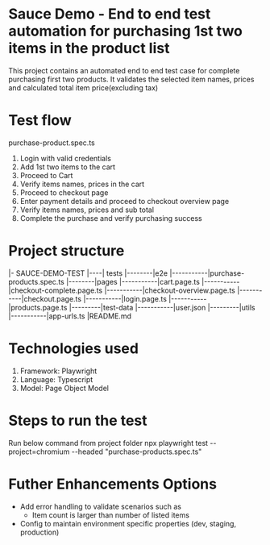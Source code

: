 # Sauce Demo - End to end test automation for purchasing 1st two items in the product list
This project contains an automated end to end test case for complete purchasing first two products. It validates the selected item names, prices and calculated total item price(excluding tax)

# Test flow
purchase-product.spec.ts
1. Login with valid credentials
2. Add 1st two items to the cart
3. Proceed to Cart
4. Verify items names, prices in the cart
5. Proceed to checkout page
6. Enter payment details and proceed to checkout overview page
7. Verify items names, prices and sub total
8. Complete the purchase and verify purchasing success

# Project structure
|- SAUCE-DEMO-TEST
|----| tests
|--------|e2e
|-----------|purchase-products.spec.ts
|--------|pages
|-----------|cart.page.ts
|-----------|checkout-complete.page.ts
|-----------|checkout-overview.page.ts
|-----------|checkout.page.ts
|-----------|login.page.ts
|-----------|products.page.ts
|---------|test-data
|-----------|user.json
|---------|utils
|-----------|app-urls.ts
|README.md

# Technologies used
1. Framework: Playwright
2. Language: Typescript
3. Model: Page Object Model

# Steps to run the test
Run below command from project folder
    npx playwright test --project=chromium --headed "purchase-products.spec.ts"

# Futher Enhancements Options
- Add error handling to validate scenarios such as 
    - Item count is larger than number of listed items
- Config to maintain environment specific properties (dev, staging, production)